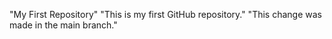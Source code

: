 "My First Repository" 
"This is my first GitHub repository." 
"This change was made in the main branch."
